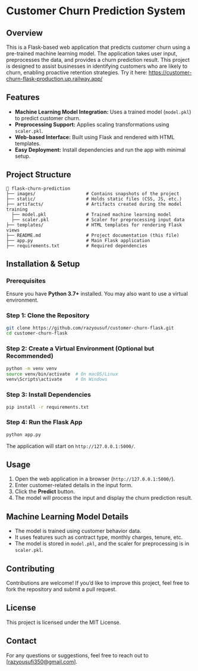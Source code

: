 # Customer Churn Prediction System

## Overview
This is a Flask-based web application that predicts customer churn using a pre-trained machine learning model. The application takes user input, preprocesses the data, and provides a churn prediction result. This project is designed to assist businesses in identifying customers who are likely to churn, enabling proactive retention strategies. Try it here: https://customer-churn-flask-production.up.railway.app/

## Features
- **Machine Learning Model Integration:** Uses a trained model (`model.pkl`) to predict customer churn.
- **Preprocessing Support:** Applies scaling transformations using `scaler.pkl`.
- **Web-based Interface:** Built using Flask and rendered with HTML templates.
- **Easy Deployment:** Install dependencies and run the app with minimal setup.


## Project Structure
```
📂 flask-churn-prediction
├── images/                   # Contains snapshots of the project
├── static/                   # Holds static files (CSS, JS, etc.)
├── artifacts/                # Artifacts created during the model training
  ├── model.pkl               # Trained machine learning model
  ├── scaler.pkl              # Scaler for preprocessing input data
├── templates/                # HTML templates for rendering Flask views
├── README.md                 # Project documentation (this file)
├── app.py                    # Main Flask application
├── requirements.txt          # Required dependencies
```

## Installation & Setup
### **Prerequisites**
Ensure you have **Python 3.7+** installed. You may also want to use a virtual environment.

### **Step 1: Clone the Repository**
```bash
git clone https://github.com/razyousuf/customer-churn-flask.git
cd customer-churn-flask
```

### **Step 2: Create a Virtual Environment (Optional but Recommended)**
```bash
python -m venv venv
source venv/bin/activate  # On macOS/Linux
venv\Scripts\activate     # On Windows
```

### **Step 3: Install Dependencies**
```bash
pip install -r requirements.txt
```

### **Step 4: Run the Flask App**
```bash
python app.py
```
The application will start on `http://127.0.0.1:5000/`.

## Usage
1. Open the web application in a browser (`http://127.0.0.1:5000/`).
2. Enter customer-related details in the input form.
3. Click the **Predict** button.
4. The model will process the input and display the churn prediction result.

## Machine Learning Model Details
- The model is trained using customer behavior data.
- It uses features such as contract type, monthly charges, tenure, etc.
- The model is stored in `model.pkl`, and the scaler for preprocessing is in `scaler.pkl`.

## Contributing
Contributions are welcome! If you’d like to improve this project, feel free to fork the repository and submit a pull request.

## License
This project is licensed under the MIT License.

## Contact
For any questions or suggestions, feel free to reach out to [razyousufi350@gmail.com].
